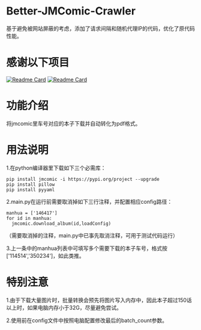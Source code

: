 # Better-JMComic-Crawler
基于避免被网站屏蔽的考虑，添加了请求间隔和随机代理IP的代码，优化了原代码性能。
# 感谢以下项目
[![Readme Card](https://github-readme-stats.vercel.app/api/pin/?username=hect0x7&repo=JMComic-Crawler-Python)]([https://github.com/tonquer/JMComic-qt](https://github.com/hect0x7/JMComic-Crawler-Python)https://github.com/hect0x7/JMComic-Crawler-Python)
[![Readme Card](https://github-readme-stats.vercel.app/api/pin/?username=salikx&repo=image2pdf)](https://github.com/salikx/image2pdf)
# 功能介绍
将jmcomic里车号对应的本子下载并自动转化为pdf格式。
# 用法说明
1.在python编译器里下载如下三个必需库：
  ```shell
  pip install jmcomic -i https://pypi.org/project --upgrade
  pip install pillow
  pip install pyyaml 
  ```
2.main.py在运行前需要取消掉如下三行注释，并配置相应config路径：
```shell
manhua = ['146417']  
for id in manhua:
  jmcomic.download_album(id,loadConfig)
```
（需要取消掉的注释，main.py中已事先取消注释，可用于测试代码运行）

3.上一条中的manhua列表中可填写多个需要下载的本子车号，格式按['114514','350234']，如此类推。
# 特别注意
1.由于下载大量图片时，批量转换会预先将图片写入内存中，因此本子超过150话以上时，如果电脑内存小于32G，尽量避免尝试。

2.使用前在config文件中按照电脑配置修改最后的batch_count参数。


  

